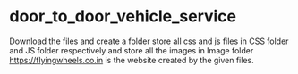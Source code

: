 # door_to_door_vehicle_service

Download the files and create a folder
store all css and js files in CSS folder and JS folder respectively and store all the images in Image folder
https://flyingwheels.co.in is the website created by the given files.
